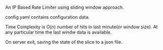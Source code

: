 An IP Based Rate Limiter using sliding window approach.

config.yaml contains configuration data.

Time Complexity is O(n) number of hits in last minute(or window size). At any particular time the last windw data is available.

On server exit, saving the state of the slice to a json file.






